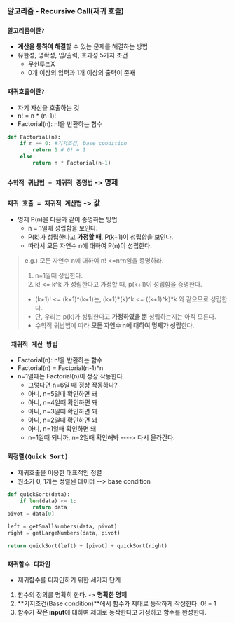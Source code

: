 ### 알고리즘 - Recursive Call(재귀 호출)

### `알고리즘이란?`

- **계산을 통하여 해결**할 수 있는 문제를 해결하는 방법
- 유한성, 명확성, 입/출력, 효과성 5가지 조건
  - 무한루프X
  - 0개 이상의 입력과 1개 이상의 출력이 존재



### `재귀호출이란?`

- 자기 자신을 호출하는 것
- n! = n * (n-1)! 
- Factorial(n): n!을 반환하는 함수

```python
def Factorial(n):
    if n == 0: #기저조건, base condition
        return 1 # 0! = 1 
    else:
        return n * Factorial(n-1)         
```



### `수학적 귀납법 = 재귀적 증명법`  -> 명제

### `재귀 호출 = 재귀적 계산법` -> 값

- 명제 P(n)을 다음과 같이 증명하는 방법
  - n = 1일때 성립함을 보인다.
  - P(k)가 성립한다고 **가정할 때**, P(k+1)이 성립함을 보인다.
  - 따라서 모든 자연수 n에 대하여 P(n)이 성립한다.

> e.g.) 모든 자연수 n에 대하여 n! <=n^n임을 증명하라.
>
> 1. n=1일때 성립한다.
> 2. k! <= k^k 가 성립한다고 가정할 때, p(k+1)이 성립함을 증명한다.
>
> - (k+1)! <= (k+1)^(k+1)는, (k+1)*(k)^k <= ((k+1)^k)\*k 와 같으므로 성립한다.
> - 단, 우리는 p(k)가 성립한다고 **가정하였을 뿐** 성립하는지는 아직 모른다.
> - 수학적 귀납법에 따라 **모든 자연수 n에 대하여 명제가 성립**한다.



### ` 재귀적 계산 방법`

- Factorial(n): n!을 반환하는 함수
- Factorial(n) = Factorial(n-1)*n
- n=1일때는 Factorial(n)이 정상 작동한다.
  - 그렇다면 n=6일 때 정상 작동하나?
  - 아니, n=5일때 확인하면 돼
  - 아니, n=4일때 확인하면 돼
  - 아니, n=3일때 확인하면 돼
  - 아니, n=2일때 확인하면 돼
  - 아니, n=1일때 확인하면 돼
  - n=1일때 되니까, n=2일때 확인해봐 ----> 다시 올라간다.



### `퀵정렬(Quick Sort)`

- 재귀호출을 이용한 대표적인 정렬
- 원소가 0, 1개는 정렬된 데이터 --> base condition

``` python
def quickSort(data):
    if len(data) <= 1:
        return data
pivot = data[0]

left = getSmallNumbers(data, pivot)
right = getLargeNumbers(data, pivot)

return quickSort(left) + [pivot] + quickSort(right)
```



### `재귀함수 디자인`

- 재귀함수를 디자인하기 위한 세가지 단계

1. 함수의 정의를 명확히 한다. -> **명확한 명제**
2. **기저조건(Base condition)**에서 함수가 제대로 동작하게 작성한다. 0! = 1
3. 함수가 **작은 input**에 대하여 제대로 동작한다고 가정하고 함수를 완성한다.